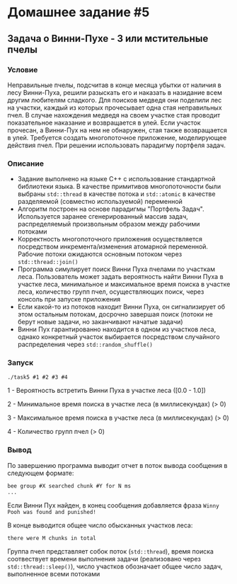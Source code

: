 # Домашнее задание #5

## Задача о Винни-Пухе - 3 или мстительные пчелы

### Условие
Неправильные пчелы, подсчитав в конце месяца убытки от наличия в лесу Винни-Пуха,
решили разыскать его и наказать в назидание всем другим любителям
сладкого. Для поисков медведя они поделили лес на участки, каждый из
которых прочесывает одна стая неправильных пчел. В случае нахождения
медведя на своем участке стая проводит показательное наказание и
возвращается в улей. Если участок прочесан, а Винни-Пух на нем не
обнаружен, стая также возвращается в улей. Требуется создать
многопоточное приложение, моделирующее действия пчел. При решении
использовать парадигму портфеля задач.

### Описание
- Задание выполнено на языке C++ с использование стандартной библиотеки языка. 
В качестве примитивов многопоточности были выбраны `std::thread` в качестве потока и `std::atomic` в качестве разделяемой (совместно используемой) переменной
- Алгоритм построен на основе парадигмы "Портфель Задач". Используется заранее сгенерированный массив задач, распределяемый произвольным образом между рабочими потоками
- Корректность многопоточного приложения осуществляется посредством инкремента/изменения атомарной переменной. Рабочие потоки ожидаются основным потоком через `std::thread::join()`
- Программа симулирует поиск Винни Пуха пчелами по участкам леса. Пользователь может задать вероятность найти Винни Пуха в участке леса, 
минимальное и максимальное время поиска в участке леса, количество групп пчел, осуществляющих поиск, через консоль при запуске приложения
- Если какой-то из потоков находит Винни Пуха, он сигнализирует об этом остальным потокам, досрочно завершая поиск (потоки не берут новые задачи, но заканчивают начатые задачи)
- Винни Пух гарантированно находится в одном из участков леса, однако конкретный участок выбирается посредством случайного распределения через `std::random_shuffle()`

### Запуск
`./task5 #1 #2 #3 #4`

1 - Вероятность встретить Винни Пуха в участке леса ([0.0 - 1.0])

2 - Минимальное время поиска в участке леса (в миллисекундах) (> 0)

3 - Максимальное время поиска в участке леса (в миллисекундах) (> 0)

4 - Количество групп пчел (> 0)

### Вывод
По завершению программа выводит отчет в поток вывода сообщения в следующем формате:
```
bee group #X searched chunk #Y for N ms
...
```
Если Винни Пух найден, в конец сообщения добавляется фраза `Winny Pooh was found and punished!`

В конце выводится общее число обысканных участков леса:
```
there were M chunks in total
```
Группа пчел представляет собок поток (`std::thread`), время поиска соотвествует времени выполнения задачи (реализовано через `std::thread::sleep()`), 
число участков обозначает общее число задач, выполненное всеми потоками
